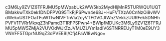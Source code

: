 c3M6Ly9ZV1Z6TFRJMU5pMWpabUk2WW5kb2MydHljMnR5TURWQU1UQTBMakkwTXk0ek1DNDFPVG95TkRjPSPwn4e68J+HuFVTXzA0CnNzOi8vWVdWekxUSTFOaTFuWTIwNlVFTnVia2cyVTFGVGJtWnZVekkzUURFek5DNHhPVFV1TVRrMkxqZ3hPamd3T1RFPSPwn4+BWlpfMDUKc3M6Ly9ZV1Z6TFRJMU5pMW5ZMjA2VUVOdWJrZzJVMUZUYm1adlV6STNRREUyT1M0eE9UY3VNVFF5TGprNU9qZ3dPVEE9I/Cfj4FaWl8wNgo=